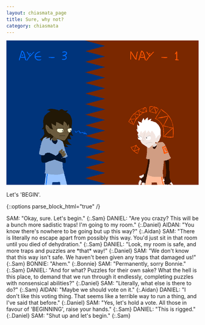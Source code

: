 ```yaml
---
layout: chiasmata_page
title: Sure, why not?
category: chiasmata
---
```


![039](/chiasmata/images/narrative/038.gif)

Let's 'BEGIN'.

{::options parse_block_html="true" /}
<div class="dialogue">
SAM: "Okay, sure. Let's begin."
{:.Sam}
DANIEL: "Are you crazy? This will be a bunch more sadistic traps! I'm going to my room."
{:.Daniel}
AIDAN: "You know there's nowhere to be going but up this way?"
{:.Aidan}
SAM: "There is literally no escape apart from possibly this way. You'd just sit in that room until you died of dehydration."
{:.Sam}
DANIEL: "Look, my room is safe, and more traps and puzzles are *that* way!"
{:.Daniel}
SAM: "We don't know that this way isn't safe. We haven't been given any traps that damaged us!"
{:.Sam}
BONNIE: "Ahem."
{:.Bonnie}
SAM: "Permanently, sorry Bonnie."
{:.Sam}
DANIEL: "And for what? Puzzles for their own sake? What the hell is this place, to demand that we run through it endlessly, completing puzzles with nonsensical abilities?"
{:.Daniel}
SAM: "Literally, what else is there to do?"
{:.Sam}
AIDAN: "Maybe we should vote on it."
{:.Aidan}
DANIEL: "I don't like this voting thing. That seems like a terrible way to run a thing, and I've said that before."
{:.Daniel}
SAM: "Yes, let's hold a vote. All those in favour of 'BEGINNING', raise your hands."
{:.Sam}
DANIEL: "This is rigged."
{:.Daniel}
SAM: "Shut up and let's begin."
{:.Sam}
</div>